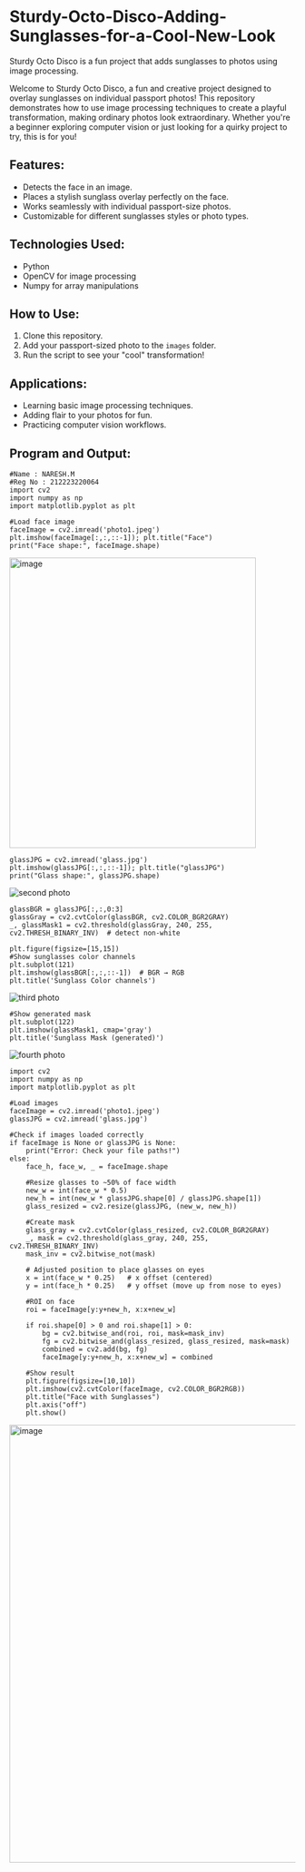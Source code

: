 # Sturdy-Octo-Disco-Adding-Sunglasses-for-a-Cool-New-Look

Sturdy Octo Disco is a fun project that adds sunglasses to photos using image processing.

Welcome to Sturdy Octo Disco, a fun and creative project designed to overlay sunglasses on individual passport photos! This repository demonstrates how to use image processing techniques to create a playful transformation, making ordinary photos look extraordinary. Whether you're a beginner exploring computer vision or just looking for a quirky project to try, this is for you!

## Features:
- Detects the face in an image.
- Places a stylish sunglass overlay perfectly on the face.
- Works seamlessly with individual passport-size photos.
- Customizable for different sunglasses styles or photo types.

## Technologies Used:
- Python
- OpenCV for image processing
- Numpy for array manipulations

## How to Use:
1. Clone this repository.
2. Add your passport-sized photo to the `images` folder.
3. Run the script to see your "cool" transformation!

## Applications:
- Learning basic image processing techniques.
- Adding flair to your photos for fun.
- Practicing computer vision workflows.

## Program and Output:
```
#Name : NARESH.M
#Reg No : 212223220064
import cv2
import numpy as np
import matplotlib.pyplot as plt

#Load face image
faceImage = cv2.imread('photo1.jpeg')
plt.imshow(faceImage[:,:,::-1]); plt.title("Face")
print("Face shape:", faceImage.shape)
```
<img width="434" height="512" alt="image" src="https://github.com/user-attachments/assets/d1468944-3e8d-4bf2-b9be-11be1975f662" />




```
glassJPG = cv2.imread('glass.jpg')
plt.imshow(glassJPG[:,:,::-1]); plt.title("glassJPG")
print("Glass shape:", glassJPG.shape)
```
![second photo](https://github.com/user-attachments/assets/d8e0b131-3a21-4603-8ff6-93b168c0a9a2)



```
glassBGR = glassJPG[:,:,0:3]
glassGray = cv2.cvtColor(glassBGR, cv2.COLOR_BGR2GRAY)
_, glassMask1 = cv2.threshold(glassGray, 240, 255, cv2.THRESH_BINARY_INV)  # detect non-white

plt.figure(figsize=[15,15])
#Show sunglasses color channels
plt.subplot(121)
plt.imshow(glassBGR[:,:,::-1])  # BGR → RGB
plt.title('Sunglass Color channels')
```

![third photo](https://github.com/user-attachments/assets/438f8fb5-d1e1-47df-9eb5-80cf53d54a93)



```
#Show generated mask
plt.subplot(122)
plt.imshow(glassMask1, cmap='gray')
plt.title('Sunglass Mask (generated)')
```

![fourth photo](https://github.com/user-attachments/assets/d79db6d8-73d5-4c56-a15d-5fdaf37c8c4b)



```
import cv2
import numpy as np
import matplotlib.pyplot as plt

#Load images
faceImage = cv2.imread('photo1.jpeg')
glassJPG = cv2.imread('glass.jpg')

#Check if images loaded correctly
if faceImage is None or glassJPG is None:
    print("Error: Check your file paths!")
else:
    face_h, face_w, _ = faceImage.shape

    #Resize glasses to ~50% of face width
    new_w = int(face_w * 0.5)
    new_h = int(new_w * glassJPG.shape[0] / glassJPG.shape[1])
    glass_resized = cv2.resize(glassJPG, (new_w, new_h))

    #Create mask
    glass_gray = cv2.cvtColor(glass_resized, cv2.COLOR_BGR2GRAY)
    _, mask = cv2.threshold(glass_gray, 240, 255, cv2.THRESH_BINARY_INV)
    mask_inv = cv2.bitwise_not(mask)

    # Adjusted position to place glasses on eyes
    x = int(face_w * 0.25)   # x offset (centered)
    y = int(face_h * 0.25)   # y offset (move up from nose to eyes)

    #ROI on face
    roi = faceImage[y:y+new_h, x:x+new_w]

    if roi.shape[0] > 0 and roi.shape[1] > 0:
        bg = cv2.bitwise_and(roi, roi, mask=mask_inv)
        fg = cv2.bitwise_and(glass_resized, glass_resized, mask=mask)
        combined = cv2.add(bg, fg)
        faceImage[y:y+new_h, x:x+new_w] = combined

    #Show result
    plt.figure(figsize=[10,10])
    plt.imshow(cv2.cvtColor(faceImage, cv2.COLOR_BGR2RGB))
    plt.title("Face with Sunglasses")
    plt.axis("off")
    plt.show()
```
<img width="786" height="772" alt="image" src="https://github.com/user-attachments/assets/a50fc791-993a-4b6b-a908-865d54a9c430" />


